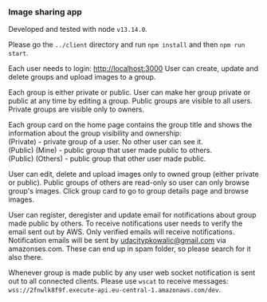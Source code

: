 ### Image sharing app

Developed and tested with node `v13.14.0`.

Please go the `../client` directory and run `npm install` and then `npm run start`.

Each user needs to login: [http://localhost:3000](http://localhost:3000)
User can create, update and delete groups and upload images to a group.

Each group is either private or public. User can make her group private or public at any time by editing a group. Public groups are visible to all users. Private groups are visible only to owners.

Each group card on the home page contains the group title and shows the information about the group visibility and ownership:<br>
(Private) - private group of a user. No other user can see it.<br>
(Public) (Mine) - public group that user made public to others.<br>
(Public) (Others) - public group that other user made public.

User can edit, delete and upload images only to owned group (either private or public). Public groups of others are read-only so user can only browse group's images. Click group card to go to group details page and browse images.

User can register, deregister and update email for notifications about group made public by others. To receive notifications user needs to verify the email sent out by AWS. Only verified emails will receive notifications. Notification emails will be sent by udacitypkowalic@gmail.com via amazonses.com. These can end up in spam folder, so please search for it also there.

Whenever group is made public by any user web socket notification is sent out to all connected clients. Please use `wscat` to receive messages: `wss://2fnwlk8f9f.execute-api.eu-central-1.amazonaws.com/dev`.






